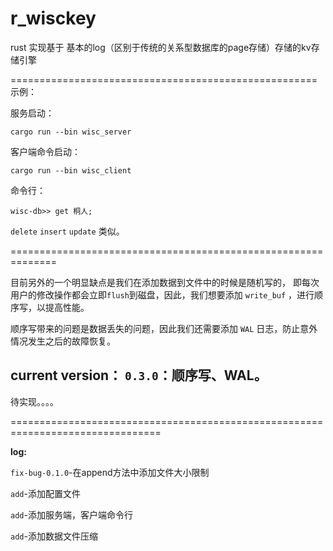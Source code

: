 # r_wisckey
rust 实现基于 基本的log（区别于传统的关系型数据库的page存储）存储的kv存储引擎

=====================================================
示例：

服务启动：

```
cargo run --bin wisc_server
```
客户端命令启动：

```
cargo run --bin wisc_client
```
命令行：

    wisc-db>> get 桐人;

`delete`  `insert` `update` 类似。

==============================================================

目前另外的一个明显缺点是我们在添加数据到文件中的时候是随机写的， 即每次用户的修改操作都会立即`flush`到磁盘，因此，我们想要添加 `write_buf` ，进行顺序写，以提高性能。

顺序写带来的问题是数据丢失的问题，因此我们还需要添加 `WAL` 日志，防止意外情况发生之后的故障恢复。

## **current version**： `0.3.0`：顺序写、WAL。

待实现。。。。


================================================================================

**log:**

`fix-bug-0.1.0`-在append方法中添加文件大小限制

`add`-添加配置文件

`add`-添加服务端，客户端命令行

`add`-添加数据文件压缩